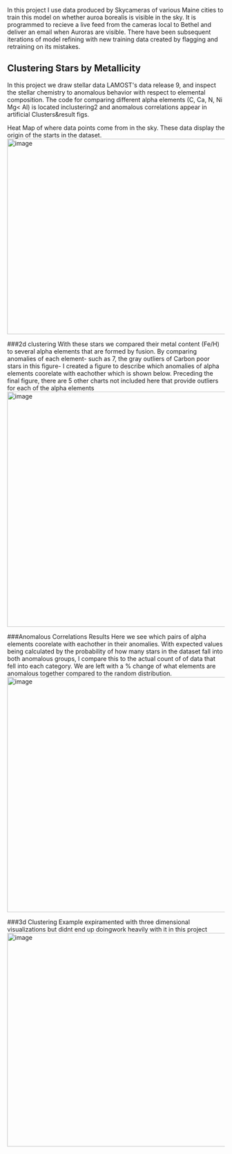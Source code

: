 In this project I use data produced by Skycameras of  various Maine cities to train this model on whether auroa borealis is visible in the sky. It is programmed to recieve a live feed from the cameras local to Bethel and deliver an email 
when Auroras are visible. There have been subsequent iterations of model refining with new training data created by flagging and retraining on its mistakes.

## Clustering Stars by Metallicity
In this project we draw stellar data LAMOST's data release 9, and inspect the stellar chemistry to anomalous behavior with respect to elemental composition. The code for comparing different alpha elements (C, Ca, N, Ni Mg< Al) is located inclustering2 and anomalous correlations appear in artificial Clusters&result figs.

Heat Map of where data points come from in the sky. These data display the origin of the starts in the dataset.
<img width="571" height="453" alt="image" src="https://github.com/user-attachments/assets/f82e552d-1c23-4a69-86aa-da1c7663a672" />

###2d clustering
With these stars we compared their metal content (Fe/H) to several alpha elements that are formed by fusion. By comparing anomalies of each element- such as 7, the gray outliers of Carbon poor stars in this figure- I created a figure to describe which anomalies of alpha elements coorelate with eachother which is shown below. Preceding the final figure, there are 5 other charts not included here that provide outliers for each of the alpha elements
<img width="703" height="545" alt="image" src="https://github.com/user-attachments/assets/1e48ce8d-b75c-4b6c-ab2e-ef915842c11b" />

###Anomalous Correlations Results
Here we see which pairs of alpha elements coorelate with eachother in their anomalies. With expected values being calculated by the probability of how many stars in the dataset fall into both anomalous groups, I compare this to the actual count of of data that fell into each category. We are left with a % change of what elements are anomalous together compared to the random distribution.
<img width="870" height="545" alt="image" src="https://github.com/user-attachments/assets/9dd7fdf2-9861-49a9-8ac6-d642a4033143" />

###3d Clustering Example
expiramented with three dimensional visualizations but didnt end up doingwork heavily with it in this project
<img width="1072" height="495" alt="image" src="https://github.com/user-attachments/assets/bbb419ce-0b81-450f-b4bd-d8368a8d397e" />

